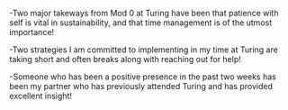 -Two major takeways from Mod 0 at Turing have been that patience with self
is vital in sustainability, and that time management is of the utmost
importance!

-Two strategies I am committed to implementing in my time at Turing are
taking short and often breaks along with reaching out for help!

-Someone who has been a positive presence in the past two weeks has been
my partner who has previously attended Turing and has provided excellent
insight!
